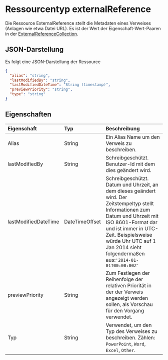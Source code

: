 # <a name="externalreference-resource-type"></a>Ressourcentyp externalReference

Die Ressource ExternalReference stellt die Metadaten eines Verweises (Anlagen wie etwa Datei URL). Es ist der Wert der Eigenschaft-Wert-Paaren in der [ExternalReferenceCollection](externalreferencecollection.md).

## <a name="json-representation"></a>JSON-Darstellung

Es folgt eine JSON-Darstellung der Ressource

<!-- {
  "blockType": "resource",
  "optionalProperties": [

  ],
  "@odata.type": "microsoft.graph.externalReference"
}-->

```json
{
  "alias": "string",
  "lastModifiedBy": "string",
  "lastModifiedDateTime": "String (timestamp)",
  "previewPriority": "string",
  "type": "string"
}

```
## <a name="properties"></a>Eigenschaften
| Eigenschaft     | Typ   |Beschreibung|
|:---------------|:--------|:----------|
|Alias|String| Ein Alias Name um den Verweis zu beschreiben. |
|lastModifiedBy|String| Schreibgeschützt. Benutzer-Id mit dem dies geändert wird. |
|lastModifiedDateTime|DateTimeOffset| Schreibgeschützt. Datum und Uhrzeit, an dem dieses geändert wird. Der Zeitstempeltyp stellt Informationen zum Datum und Uhrzeit mit ISO 8601-Format dar und ist immer in UTC-Zeit. Beispielsweise würde Uhr UTC auf 1 Jan 2014 sieht folgendermaßen aus:`'2014-01-01T00:00:00Z'`|
|previewPriority|String| Zum Festlegen der Reihenfolge der relativen Priorität in der der Verweis angezeigt werden sollen, als Vorschau für den Vorgang verwendet. |
|Typ|String| Verwendet, um den Typ des Verweises zu beschreiben. Zählen: `PowerPoint`, `Word`, `Excel`, `Other`.|

<!-- uuid: 8fcb5dbc-d5aa-4681-8e31-b001d5168d79
2015-10-25 14:57:30 UTC -->
<!-- {
  "type": "#page.annotation",
  "description": "externalReference resource",
  "keywords": "",
  "section": "documentation",
  "tocPath": ""
}-->